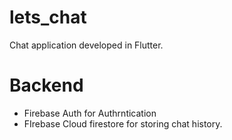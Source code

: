 
# lets_chat

Chat application developed in Flutter.

# Backend

- Firebase Auth for Authrntication
- FIrebase Cloud firestore for storing chat history.

